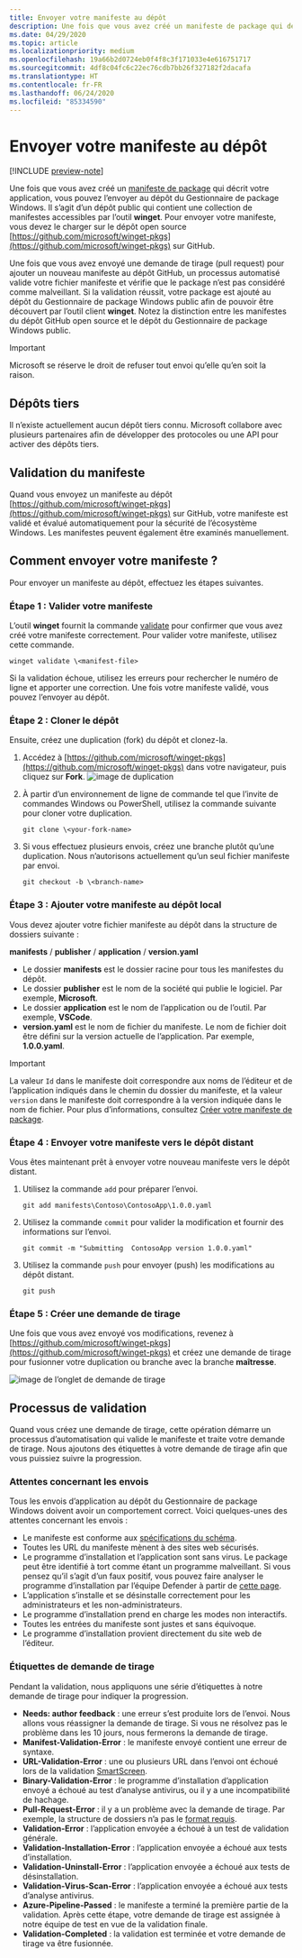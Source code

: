 ```yaml
---
title: Envoyer votre manifeste au dépôt
description: Une fois que vous avez créé un manifeste de package qui décrit votre application, vous pouvez le soumettre au dépôt du Gestionnaire de package Windows.
ms.date: 04/29/2020
ms.topic: article
ms.localizationpriority: medium
ms.openlocfilehash: 19a66b2d0724eb0f4f8c3f171033e4e616751717
ms.sourcegitcommit: 4df8c04fc6c22ec76cdb7bb26f327182f2dacafa
ms.translationtype: HT
ms.contentlocale: fr-FR
ms.lasthandoff: 06/24/2020
ms.locfileid: "85334590"
---
```

# <a name="submit-your-manifest-to-the-repository"></a>Envoyer votre manifeste au dépôt

[!INCLUDE [preview-note](../../includes/package-manager-preview.md)]

Une fois que vous avez créé un [manifeste de package](manifest.md) qui décrit votre application, vous pouvez l’envoyer au dépôt du Gestionnaire de package Windows. Il s’agit d’un dépôt public qui contient une collection de manifestes accessibles par l’outil **winget**. Pour envoyer votre manifeste, vous devez le charger sur le dépôt open source [https://github.com/microsoft/winget-pkgs](https://github.com/microsoft/winget-pkgs) sur GitHub.

Une fois que vous avez envoyé une demande de tirage (pull request) pour ajouter un nouveau manifeste au dépôt GitHub, un processus automatisé valide votre fichier manifeste et vérifie que le package n’est pas considéré comme malveillant. Si la validation réussit, votre package est ajouté au dépôt du Gestionnaire de package Windows public afin de pouvoir être découvert par l’outil client **winget**. Notez la distinction entre les manifestes du dépôt GitHub open source et le dépôt du Gestionnaire de package Windows public.

> [!IMPORTANT]
> Microsoft se réserve le droit de refuser tout envoi qu’elle qu’en soit la raison.

## <a name="third-party-repositories"></a>Dépôts tiers

Il n’existe actuellement aucun dépôt tiers connu. Microsoft collabore avec plusieurs partenaires afin de développer des protocoles ou une API pour activer des dépôts tiers.

## <a name="manifest-validation"></a>Validation du manifeste

Quand vous envoyez un manifeste au dépôt [https://github.com/microsoft/winget-pkgs](https://github.com/microsoft/winget-pkgs) sur GitHub, votre manifeste est validé et évalué automatiquement pour la sécurité de l’écosystème Windows. Les manifestes peuvent également être examinés manuellement.

## <a name="how-to-submit-your-manifest"></a>Comment envoyer votre manifeste ?

Pour envoyer un manifeste au dépôt, effectuez les étapes suivantes.

### <a name="step-1-validate-your-manifest"></a>Étape 1 : Valider votre manifeste

L’outil **winget** fournit la commande [validate](..\winget\validate.md) pour confirmer que vous avez créé votre manifeste correctement. Pour valider votre manifeste, utilisez cette commande.

```CMD
winget validate \<manifest-file>
```

Si la validation échoue, utilisez les erreurs pour rechercher le numéro de ligne et apporter une correction. Une fois votre manifeste validé, vous pouvez l’envoyer au dépôt.

### <a name="step-2-clone-the-repository"></a>Étape 2 : Cloner le dépôt

Ensuite, créez une duplication (fork) du dépôt et clonez-la.

1. Accédez à [https://github.com/microsoft/winget-pkgs](https://github.com/microsoft/winget-pkgs) dans votre navigateur, puis cliquez sur **Fork**.
    ![image de duplication](images\fork.png)

2. À partir d’un environnement de ligne de commande tel que l’invite de commandes Windows ou PowerShell, utilisez la commande suivante pour cloner votre duplication.
    ```CMD
    git clone \<your-fork-name>
    ```

 3. Si vous effectuez plusieurs envois, créez une branche plutôt qu’une duplication. Nous n’autorisons actuellement qu’un seul fichier manifeste par envoi.
    ```CMD
    git checkout -b \<branch-name>
    ```

### <a name="step-3-add-your-manifest-to-the-local-repository"></a>Étape 3 : Ajouter votre manifeste au dépôt local

Vous devez ajouter votre fichier manifeste au dépôt dans la structure de dossiers suivante :

**manifests** / **publisher** / **application** / **version.yaml**

* Le dossier **manifests** est le dossier racine pour tous les manifestes du dépôt.
* Le dossier **publisher** est le nom de la société qui publie le logiciel. Par exemple, **Microsoft**.
* Le dossier **application** est le nom de l’application ou de l’outil. Par exemple, **VSCode**.
* **version.yaml** est le nom de fichier du manifeste. Le nom de fichier doit être défini sur la version actuelle de l’application. Par exemple, **1.0.0.yaml**.

>[!IMPORTANT]
> La valeur `Id` dans le manifeste doit correspondre aux noms de l’éditeur et de l’application indiqués dans le chemin du dossier du manifeste, et la valeur `version` dans le manifeste doit correspondre à la version indiquée dans le nom de fichier. Pour plus d’informations, consultez [Créer votre manifeste de package](manifest.md#tips-and-best-practices).

### <a name="step-4-submit-your-manifest-to-the-remote-repository"></a>Étape 4 : Envoyer votre manifeste vers le dépôt distant

Vous êtes maintenant prêt à envoyer votre nouveau manifeste vers le dépôt distant.

1. Utilisez la commande `add` pour préparer l’envoi.
    ```CMD
    git add manifests\Contoso\ContosoApp\1.0.0.yaml
    ```

2. Utilisez la commande `commit` pour valider la modification et fournir des informations sur l’envoi.
    ```CMD
    git commit -m "Submitting  ContosoApp version 1.0.0.yaml"
    ```

3. Utilisez la commande `push` pour envoyer (push) les modifications au dépôt distant.
    ```CMD
    git push
    ```

### <a name="step-5-create-a-pull-request"></a>Étape 5 : Créer une demande de tirage

Une fois que vous avez envoyé vos modifications, revenez à [https://github.com/microsoft/winget-pkgs](https://github.com/microsoft/winget-pkgs) et créez une demande de tirage pour fusionner votre duplication ou branche avec la branche **maîtresse**.

![image de l’onglet de demande de tirage](images\pull-request.png)

## <a name="validation-process"></a>Processus de validation

Quand vous créez une demande de tirage, cette opération démarre un processus d’automatisation qui valide le manifeste et traite votre demande de tirage. Nous ajoutons des étiquettes à votre demande de tirage afin que vous puissiez suivre la progression.

### <a name="submission-expectations"></a>Attentes concernant les envois

Tous les envois d’application au dépôt du Gestionnaire de package Windows doivent avoir un comportement correct. Voici quelques-unes des attentes concernant les envois :

* Le manifeste est conforme aux [spécifications du schéma](manifest.md#manifest-contents).
* Toutes les URL du manifeste mènent à des sites web sécurisés.
* Le programme d’installation et l’application sont sans virus. Le package peut être identifié à tort comme étant un programme malveillant. Si vous pensez qu’il s’agit d’un faux positif, vous pouvez faire analyser le programme d’installation par l’équipe Defender à partir de [cette page](https://www.microsoft.com/wdsi/filesubmission).
* L’application s’installe et se désinstalle correctement pour les administrateurs et les non-administrateurs.
* Le programme d’installation prend en charge les modes non interactifs.
* Toutes les entrées du manifeste sont justes et sans équivoque.
* Le programme d’installation provient directement du site web de l’éditeur.

### <a name="pull-request-labels"></a>Étiquettes de demande de tirage

Pendant la validation, nous appliquons une série d’étiquettes à notre demande de tirage pour indiquer la progression.

* **Needs: author feedback** : une erreur s’est produite lors de l’envoi. Nous allons vous réassigner la demande de tirage. Si vous ne résolvez pas le problème dans les 10 jours, nous fermerons la demande de tirage.
* **Manifest-Validation-Error** : le manifeste envoyé contient une erreur de syntaxe.
* **URL-Validation-Error** : une ou plusieurs URL dans l’envoi ont échoué lors de la validation [SmartScreen](https://docs.microsoft.com/windows/security/threat-protection/microsoft-defender-smartscreen/microsoft-defender-smartscreen-overview).
* **Binary-Validation-Error** : le programme d’installation d’application envoyé a échoué au test d’analyse antivirus, ou il y a une incompatibilité de hachage.
* **Pull-Request-Error** : il y a un problème avec la demande de tirage. Par exemple, la structure de dossiers n’a pas le [format requis](#step-3-add-your-manifest-to-the-local-repository).
* **Validation-Error** : l’application envoyée a échoué à un test de validation générale.
* **Validation-Installation-Error** : l’application envoyée a échoué aux tests d’installation.
* **Validation-Uninstall-Error** : l’application envoyée a échoué aux tests de désinstallation.
* **Validation-Virus-Scan-Error** : l’application envoyée a échoué aux tests d’analyse antivirus.
* **Azure-Pipeline-Passed** : le manifeste a terminé la première partie de la validation. Après cette étape, votre demande de tirage est assignée à notre équipe de test en vue de la validation finale.
* **Validation-Completed** : la validation est terminée et votre demande de tirage va être fusionnée.
